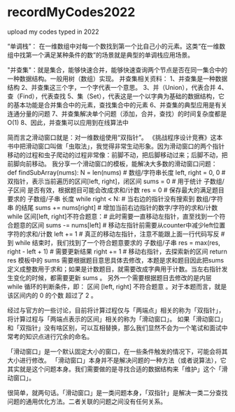 # recordMyCodes2022
upload my codes typed in 2022

“单调栈”：
在一维数组中对每一个数找到第一个比自己小的元素。这类“在一维数组中找第一个满足某种条件的数”的场景就是典型的单调栈应用场景。

"并查集"：就是集合，能够快速合并，能够快速查询两个节点是否在同一集合中的一种数据结构。一般用树（数组）实现。
并查集相关资料：
1、并查集是一种数据结构
2、并查集这三个字，一个字代表一个意思。
3、并（Union），代表合并
4、查（Find），代表查找
5、集（Set），代表这是一个以字典为基础的数据结构，它的基本功能是合并集合中的元素，查找集合中的元素
6、并查集的典型应用是有关连通分量的问题
7、并查集解决单个问题（添加，合并，查找）的时间复杂度都是O(1)
8、因此，并查集可以应用到在线算法中

简而言之滑动窗口就是：对一维数组使用“双指针”。
《挑战程序设计竞赛》这本书中把滑动窗口叫做「虫取法」，我觉得非常生动形象。因为滑动窗口的两个指针移动的过程和虫子爬动的过程非常像：前脚不动，把后脚移动过来；后脚不动，把前脚向前移动。
我分享一个滑动窗口的模板，能解决大多数的滑动窗口问题：
def findSubArray(nums):
    N = len(nums) # 数组/字符串长度
    left, right = 0, 0 # 双指针，表示当前遍历的区间[left, right]，闭区间
    sums = 0 # 用于统计 子数组/子区间 是否有效，根据题目可能会改成求和/计数
    res = 0 # 保存最大的满足题目要求的 子数组/子串 长度
    while right < N: # 当右边的指针没有搜索到 数组/字符串 的结尾
        sums += nums[right] # 增加当前右边指针的数字/字符的求和/计数
        while 区间[left, right]不符合题意：# 此时需要一直移动左指针，直至找到一个符合题意的区间
            sums -= nums[left] # 移动左指针前需要从counter中减少left位置字符的求和/计数
            left += 1 # 真正的移动左指针，注意不能跟上面一行代码写反
        # 到 while 结束时，我们找到了一个符合题意要求的 子数组/子串
        res = max(res, right - left + 1) # 需要更新结果
        right += 1 # 移动右指针，去探索新的区间
    return res
模板中的 sums 需要根据题目意思具体去修改，本题是求和题目因此把sums 定义成整数用于求和；如果是计数题目，就需要改成字典用于计数。当左右指针发生变化的时候，都需要更新 sums 。
另外一个需要根据题目去修改的是内层 while 循环的判断条件，即： 区间 [left, right] 不符合题意 。对于本题而言，就是该区间内的 0 的个数 超过了 2 。

经过与官方的一些讨论，目前将计算过程仅与「两端点」相关的称为「双指针」，将计算过程与「两端点表示的区间」相关的称为「滑动窗口」。
如果「滑动窗口」和「双指针」没有啥区别，可以互相替换，那么我们显然不会为一个笔试和面试中常考的知识点进行冗余的命名。

「滑动窗口」是一个默认固定大小的窗口，在一些条件触发的情况下，可能会将其大小进行修改。
「滑动窗口」本身并不是解决问题的一种方法（或者说算法），它其实就是这个问题本身。我们需要做的是寻找合适的数据结构来「维护」这个「滑动窗口」。

很简单，就两句话。「滑动窗口」是一类问题本身，「双指针」是解决一类二分查找问题的通用优化方法。二者关联的问题之间没有任何关系。